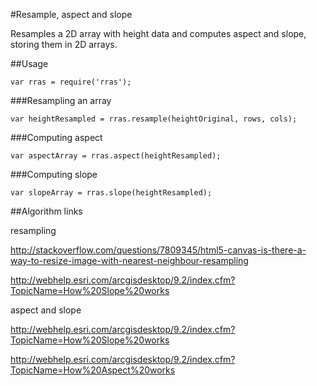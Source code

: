 #Resample, aspect and slope

Resamples a 2D array with height data and computes aspect and slope, storing them in 2D arrays.

##Usage

`var rras = require('rras');`

###Resampling an array

`var heightResampled = rras.resample(heightOriginal, rows, cols);`


###Computing aspect

`var aspectArray = rras.aspect(heightResampled);`

###Computing slope

`var slopeArray = rras.slope(heightResampled);`

##Algorithm links

resampling

http://stackoverflow.com/questions/7809345/html5-canvas-is-there-a-way-to-resize-image-with-nearest-neighbour-resampling

http://webhelp.esri.com/arcgisdesktop/9.2/index.cfm?TopicName=How%20Slope%20works

aspect and slope

http://webhelp.esri.com/arcgisdesktop/9.2/index.cfm?TopicName=How%20Slope%20works

http://webhelp.esri.com/arcgisdesktop/9.2/index.cfm?TopicName=How%20Aspect%20works



